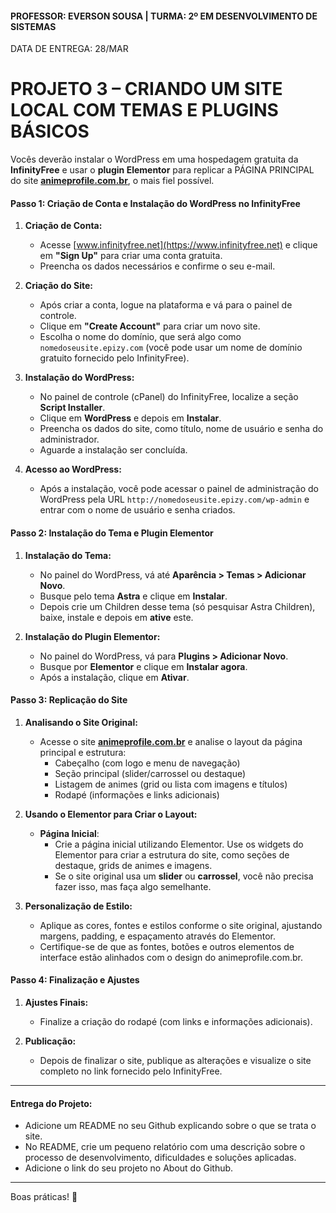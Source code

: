 #### PROFESSOR: EVERSON SOUSA | TURMA: 2º EM DESENVOLVIMENTO DE SISTEMAS

DATA DE ENTREGA: 28/MAR
# PROJETO 3 – CRIANDO UM SITE LOCAL COM TEMAS E PLUGINS BÁSICOS

Vocês deverão instalar o WordPress em uma hospedagem gratuita da **InfinityFree** e usar o **plugin Elementor** para replicar a PÁGINA PRINCIPAL do site **[animeprofile.com.br](https://animeprofile.com.br)**, o mais fiel possível.

#### **Passo 1: Criação de Conta e Instalação do WordPress no InfinityFree**

1. **Criação de Conta:**
   - Acesse [www.infinityfree.net](https://www.infinityfree.net) e clique em **"Sign Up"** para criar uma conta gratuita.
   - Preencha os dados necessários e confirme o seu e-mail.

2. **Criação do Site:**
   - Após criar a conta, logue na plataforma e vá para o painel de controle.
   - Clique em **"Create Account"** para criar um novo site.
   - Escolha o nome do domínio, que será algo como `nomedoseusite.epizy.com` (você pode usar um nome de domínio gratuito fornecido pelo InfinityFree).
   
3. **Instalação do WordPress:**
   - No painel de controle (cPanel) do InfinityFree, localize a seção **Script Installer**.
   - Clique em **WordPress** e depois em **Instalar**.
   - Preencha os dados do site, como título, nome de usuário e senha do administrador.
   - Aguarde a instalação ser concluída.

4. **Acesso ao WordPress:**
   - Após a instalação, você pode acessar o painel de administração do WordPress pela URL `http://nomedoseusite.epizy.com/wp-admin` e entrar com o nome de usuário e senha criados.

#### **Passo 2: Instalação do Tema e Plugin Elementor**

1. **Instalação do Tema:**
   - No painel do WordPress, vá até **Aparência > Temas > Adicionar Novo**.
   - Busque pelo tema **Astra** e clique em **Instalar**.
   - Depois crie um Children desse tema (só pesquisar Astra Children), baixe, instale e depois em **ative** este.

2. **Instalação do Plugin Elementor:**
   - No painel do WordPress, vá para **Plugins > Adicionar Novo**.
   - Busque por **Elementor** e clique em **Instalar agora**.
   - Após a instalação, clique em **Ativar**.

#### **Passo 3: Replicação do Site**

1. **Analisando o Site Original:**
   - Acesse o site **[animeprofile.com.br](https://animeprofile.com.br)** e analise o layout da página principal e estrutura:
     - Cabeçalho (com logo e menu de navegação)
     - Seção principal (slider/carrossel ou destaque)
     - Listagem de animes (grid ou lista com imagens e títulos)
     - Rodapé (informações e links adicionais)

2. **Usando o Elementor para Criar o Layout:**
   - **Página Inicial**:
     - Crie a página inicial utilizando Elementor. Use os widgets do Elementor para criar a estrutura do site, como seções de destaque, grids de animes e imagens.
     - Se o site original usa um **slider** ou **carrossel**, você não precisa fazer isso, mas faça algo semelhante.

3. **Personalização de Estilo:**
   - Aplique as cores, fontes e estilos conforme o site original, ajustando margens, padding, e espaçamento através do Elementor.
   - Certifique-se de que as fontes, botões e outros elementos de interface estão alinhados com o design do animeprofile.com.br.

#### **Passo 4: Finalização e Ajustes**

1. **Ajustes Finais:**
   - Finalize a criação do rodapé (com links e informações adicionais).

2. **Publicação:**
   - Depois de finalizar o site, publique as alterações e visualize o site completo no link fornecido pelo InfinityFree.

---

#### **Entrega do Projeto:**

- Adicione um README no seu Github explicando sobre o que se trata o site.
- No README, crie um pequeno relatório com uma descrição sobre o processo de desenvolvimento, dificuldades e soluções aplicadas.
- Adicione o link do seu projeto no About do Github.

---

Boas práticas! :call_me_hand:
